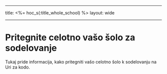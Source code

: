 * * *

title: <%= hoc_s(:title_whole_school) %> layout: wide

* * *

# Pritegnite celotno vašo šolo za sodelovanje

Tukaj pride informacija, kako pritegniti vašo celotno šolo k sodelovanju na Uri za kodo.